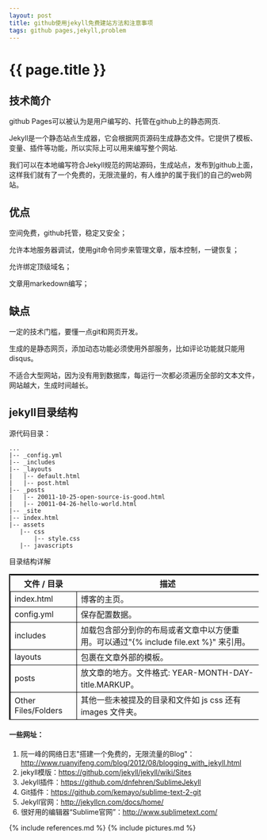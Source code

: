 ```yaml
---
layout: post
title: github使用jekyll免费建站方法和注意事项
tags: github pages,jekyll,problem
---
```


{{ page.title }}
================

技术简介
--------

github Pages可以被认为是用户编写的、托管在github上的静态网页.

Jekyll是一个静态站点生成器，它会根据网页源码生成静态文件。它提供了模板、变量、插件等功能，所以实际上可以用来编写整个网站.

我们可以在本地编写符合Jekyll规范的网站源码，生成站点，发布到github上面，这样我们就有了一个免费的，无限流量的，有人维护的属于我们的自己的web网站。

优点
----

空间免费，github托管，稳定又安全；

允许本地服务器调试，使用git命令同步来管理文章，版本控制，一键恢复；

允许绑定顶级域名；

文章用markedown编写；

缺点
----
一定的技术门槛，要懂一点git和网页开发。

生成的是静态网页，添加动态功能必须使用外部服务，比如评论功能就只能用disqus。

不适合大型网站，因为没有用到数据库，每运行一次都必须遍历全部的文本文件，网站越大，生成时间越长。

jekyll目录结构
--------------

源代码目录：

	...
	|-- _config.yml
	|-- _includes
	|-- _layouts
	|   |-- default.html
	|   |-- post.html
	|-- _posts
	|   |-- 20011-10-25-open-source-is-good.html
	|   |-- 20011-04-26-hello-world.html
	|-- _site
	|-- index.html
	|-- assets
	   |-- css
	       |-- style.css
	   |-- javascripts

目录结构详解

<table style="border:#000000 solid;border-width:2 0 0 2">
	<tr>
		<th>文件 / 目录</th>
		<th>描述</th>
	</tr>
	<tr>
		<td style="border:#000000 solid;border-width:1 0 1 1">index.html</td>
		<td style="border:#000000 solid;border-width:1 0 1 1">博客的主页。</td>
	</tr>
	<tr>
		<td style="border:#000000 solid;border-width:1 0 1 1">config.yml</td>
		<td style="border:#000000 solid;border-width:1 0 1 1">保存配置数据。</td>
	</tr>
	<tr>
		<td style="border:#000000 solid;border-width:1 0 1 1">includes</td>
		<td style="border:#000000 solid;border-width:1 0 1 1">加载包含部分到你的布局或者文章中以方便重用。可以通过"{% include file.ext %}" 来引用。
</td>
	</tr>
	<tr>
		<td style="border:#000000 solid;border-width:1 0 1 1">layouts</td>
		<td style="border:#000000 solid;border-width:1 0 1 1">包裹在文章外部的模板。</td>
	</tr>
	<tr>
		<td style="border:#000000 solid;border-width:1 0 1 1">posts</td>
		<td style="border:#000000 solid;border-width:1 0 1 1">放文章的地方。文件格式: YEAR-MONTH-DAY-title.MARKUP。</td>
	</tr>
	<tr>
		<td style="border:#000000 solid;border-width:1 0 1 1">Other Files/Folders</td>
		<td style="border:#000000 solid;border-width:1 0 1 1">其他一些未被提及的目录和文件如 js css 还有 images 文件夹。</td>
	</tr>
</table>


#### 一些网址：
	
1.	阮一峰的网络日志"搭建一个免费的，无限流量的Blog"：<http://www.ruanyifeng.com/blog/2012/08/blogging_with_jekyll.html>
2.	jekyll模版：<https://github.com/jekyll/jekyll/wiki/Sites>
3.	Jekyll插件：<https://github.com/dnfehren/SublimeJekyll>
4.	Git插件：<https://github.com/kemayo/sublime-text-2-git>
5.  Jekyll官网：<http://jekyllcn.com/docs/home/>
6.	很好用的编辑器“Sublime官网”：<http://www.sublimetext.com/>



{% include references.md %}
{% include pictures.md %}
